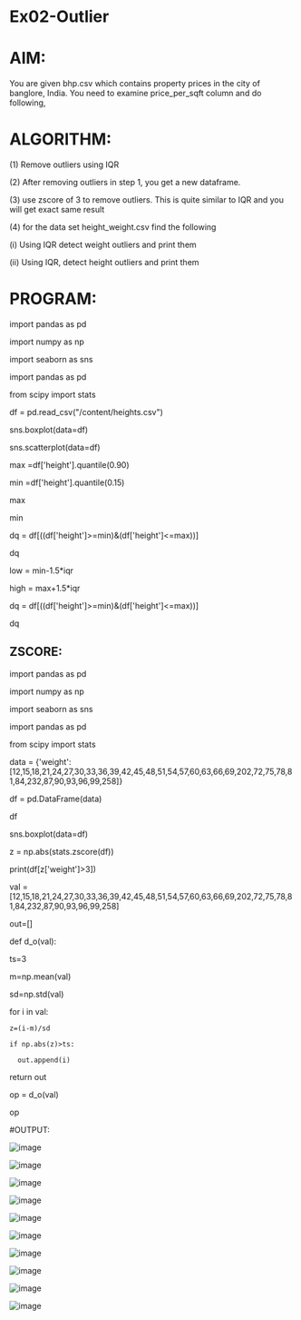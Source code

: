 # Ex02-Outlier
# AIM:
You are given bhp.csv which contains property prices in the city of banglore, India. You need to examine price_per_sqft column and do following,

# ALGORITHM:
(1) Remove outliers using IQR

(2) After removing outliers in step 1, you get a new dataframe.

(3) use zscore of 3 to remove outliers. This is quite similar to IQR and you will get exact same result

(4) for the data set height_weight.csv find the following

(i) Using IQR detect weight outliers and print them

(ii) Using IQR, detect height outliers and print them

# PROGRAM:
import pandas as pd

import numpy as np

import seaborn as sns

import pandas as pd

from scipy import stats

df = pd.read_csv("/content/heights.csv")

sns.boxplot(data=df)

sns.scatterplot(data=df)

max =df['height'].quantile(0.90)

min =df['height'].quantile(0.15)

max

min

dq = df[((df['height']>=min)&(df['height']<=max))]

dq

low = min-1.5*iqr

high = max+1.5*iqr

dq = df[((df['height']>=min)&(df['height']<=max))]

dq

## ZSCORE:

import pandas as pd

import numpy as np

import seaborn as sns

import pandas as pd

from scipy import stats

data = {'weight':[12,15,18,21,24,27,30,33,36,39,42,45,48,51,54,57,60,63,66,69,202,72,75,78,81,84,232,87,90,93,96,99,258]}

df = pd.DataFrame(data)

df

sns.boxplot(data=df)

z = np.abs(stats.zscore(df))

print(df[z['weight']>3])

val = [12,15,18,21,24,27,30,33,36,39,42,45,48,51,54,57,60,63,66,69,202,72,75,78,81,84,232,87,90,93,96,99,258]

out=[]

def d_o(val):

  ts=3
  
  m=np.mean(val)
  
  sd=np.std(val)
  
  for i in val:
  
    z=(i-m)/sd
    
    if np.abs(z)>ts:
    
      out.append(i)
      
  return out

  op = d_o(val)

  op

  #OUTPUT:

  ![image](https://github.com/Yugendaran/ODD2023---Datascience---Ex-02/assets/128135616/ce20a1d1-83d7-4ba9-ba68-d1b6a6a9fc74)

  ![image](https://github.com/Yugendaran/ODD2023---Datascience---Ex-02/assets/128135616/d99857a5-ba5d-4205-b136-fe5db64f82e4)

  ![image](https://github.com/Yugendaran/ODD2023---Datascience---Ex-02/assets/128135616/3575c862-ddc9-4676-bc2a-eb0b028c0335)

  ![image](https://github.com/Yugendaran/ODD2023---Datascience---Ex-02/assets/128135616/77c62ada-fc65-4dd1-bf90-6fb4fad91bd0)

  ![image](https://github.com/Yugendaran/ODD2023---Datascience---Ex-02/assets/128135616/1baf73cc-50a3-4b5c-9811-68c7a104cc09)

  ![image](https://github.com/Yugendaran/ODD2023---Datascience---Ex-02/assets/128135616/2d457791-498c-43e7-920f-2e9d9027cdc2)

  ![image](https://github.com/Yugendaran/ODD2023---Datascience---Ex-02/assets/128135616/188ebebc-0dcf-443e-afbd-15986f2b10a4)

  ![image](https://github.com/Yugendaran/ODD2023---Datascience---Ex-02/assets/128135616/5d623ceb-b7ea-4993-bd0f-626bc7e4bc72)

  ![image](https://github.com/Yugendaran/ODD2023---Datascience---Ex-02/assets/128135616/849cecb5-3c55-48bf-999f-8dbc43f85049)

  ![image](https://github.com/Yugendaran/ODD2023---Datascience---Ex-02/assets/128135616/bb55307b-ca2e-447a-9cba-f1a18fcf8066)











